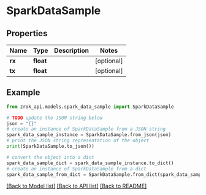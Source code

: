 # SparkDataSample


## Properties

Name | Type | Description | Notes
------------ | ------------- | ------------- | -------------
**rx** | **float** |  | [optional] 
**tx** | **float** |  | [optional] 

## Example

```python
from zrok_api.models.spark_data_sample import SparkDataSample

# TODO update the JSON string below
json = "{}"
# create an instance of SparkDataSample from a JSON string
spark_data_sample_instance = SparkDataSample.from_json(json)
# print the JSON string representation of the object
print(SparkDataSample.to_json())

# convert the object into a dict
spark_data_sample_dict = spark_data_sample_instance.to_dict()
# create an instance of SparkDataSample from a dict
spark_data_sample_from_dict = SparkDataSample.from_dict(spark_data_sample_dict)
```
[[Back to Model list]](../README.md#documentation-for-models) [[Back to API list]](../README.md#documentation-for-api-endpoints) [[Back to README]](../README.md)


